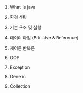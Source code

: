 1. Whati is java
2. 환경 셋팅
3. 기본 구조 및 실행
4. 데이터 타입 (Primitive & Reference)
5. 제어문 반복문
6. OOP

7. Exception
8. Generic
9. Collection